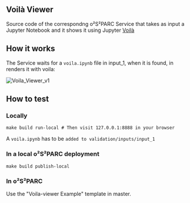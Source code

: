## Voilà Viewer
Source code of the correspondng o²S²PARC Service that takes as input a Jupyter Notebook and it shows it using Jupyter [Voilà](https://github.com/voila-dashboards/voila)

## How it works
The Service waits for a `voila.ipynb` file in input_1, when it is found, in renders it with voila:


![Voila_Viewer_v1](https://github.com/ITISFoundation/voila-viewer/assets/18575092/73d43e27-71d8-4733-bf20-32262a2e9824)

## How to test

### Locally

```
make build run-local # Then visit 127.0.0.1:8888 in your browser
```
A `voila.ipynb` has to be `added to validation/inputs/input_1`
### In a local o²S²PARC deployment

```
make build publish-local
```

### In o²S²PARC
Use the "Voila-viewer Example" template in master.
